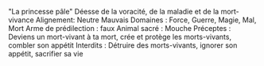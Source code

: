 "La princesse pâle"
Déesse de la voracité, de la maladie et de la mort-vivance
Alignement: Neutre Mauvais
Domaines : Force, Guerre, Magie, Mal, Mort
Arme de prédilection : faux
Animal sacré : Mouche
Préceptes : Deviens un mort-vivant à ta mort, crée et protège les morts-vivants, combler son appétit
Interdits : Détruire des morts-vivants, ignorer son appétit, sacrifier sa vie